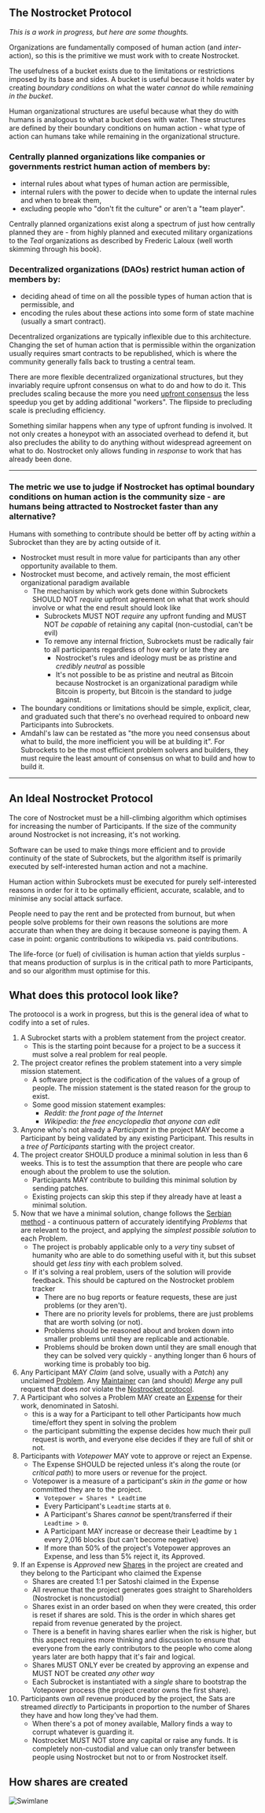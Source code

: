 ## The Nostrocket Protocol

*This is a work in progress, but here are some thoughts.*

Organizations are fundamentally composed of human action (and *inter*-action), so this is the primitive we must work with to create Nostrocket.

The usefulness of a bucket exists due to the limitations or restrictions imposed by its base and sides. A bucket is useful because it holds water by creating *boundary conditions* on what the water *cannot* do while *remaining in the bucket*.

Human organizational structures are useful because what they do with humans is analogous to what a bucket does with water. These structures are defined by their boundary conditions on human action - what type of action can humans take while remaining in the organizational structure.

### **Centrally planned** organizations like companies or governments restrict human action of members by:
* internal rules about what types of human action are permissible,
* internal rulers with the power to decide when to update the internal rules and when to break them,
* excluding people who "don't fit the culture" or aren't a "team player".

Centrally planned organizations exist along a spectrum of just how centrally planned they are - from highly planned and executed military organizations to the *Teal* organizations as described by Frederic Laloux (well worth skimming through his book).

### **Decentralized organizations** (DAOs) restrict human action of members by:
* deciding ahead of time on all the possible types of human action that is permissible, and
* encoding the rules about these actions into some form of state machine (usually a smart contract).

Decentralized organizations are typically inflexible due to this architecture. Changing the set of human action that is permissible within the organization usually requires smart contracts to be republished, which is where the community generally falls back to trusting a central team.

There are more flexible decentralized organizational structures, but they invariably require upfront consensus on what to do and how to do it. This precludes scaling because the more you need [upfront consensus](/mutexes.html) the less speedup you get by adding additional "workers". The flipside to precluding scale is precluding efficiency.

Something similar happens when any type of upfront funding is involved. It not only creates a honeypot with an associated overhead to defend it, but also precludes the ability to do anything without widespread agreement on what to do. Nostrocket only allows funding in *response* to work that has already been done.

* * * 

### The metric we use to judge if Nostrocket has optimal boundary conditions on human action is the **community size** - are humans being attracted to Nostrocket faster than any alternative?

Humans with something to contribute should be better off by acting *within* a Subrocket than they are by acting outside of it.
* Nostrocket must result in more value for participants than any other opportunity available to them.
* Nostrocket must become, and actively remain, the most efficient organizational paradigm available
  * The mechanism by which work gets done within Subrockets SHOULD NOT *require* upfront agreement on what that work should involve or what the end result should look like
    * Subrockets MUST NOT *require* any upfront funding and MUST NOT *be capable* of retaining any capital (non-custodial, can't be evil)
    * To remove any internal friction, Subrockets must be radically fair to all participants regardless of how early or late they are
        * Nostrocket's rules and ideology must be as pristine and *credibly neutral* as possible
        * It's not possible to be as pristine and neutral as Bitcoin because Nostrocket is an organizational paradigm while Bitcoin is property, but Bitcoin is the standard to judge against.
* The boundary conditions or limitations should be simple, explicit, clear, and graduated such that there's no overhead required to onboard new Participants into Subrockets.
* Amdahl's law can be restated as "the more you need consensus about what to build, the more inefficient you will be at building it". For Subrockets to be the most efficient problem solvers and builders, they must require the least amount of consensus on what to build and how to build it.

* * * 

## An Ideal Nostrocket Protocol

The core of Nostrocket must be a hill-climbing algorithm which optimises for increasing the number of Participants. If the size of the community around Nostrocket is not increasing, it's not working.

Software can be used to make things more efficient and to provide continuity of the state of Subrockets, but the algorithm itself is primarily executed by self-interested human action and not a machine.

Human action within Subrockets must be executed for purely self-interested reasons in order for it to be optimally efficient, accurate, scalable, and to minimise any social attack surface. 

People need to pay the rent and be protected from burnout, but when people solve problems for their own reasons the solutions are more accurate than when they are doing it because someone is paying them. A case in point: organic contributions to wikipedia vs. paid contributions.

The life-force (or fuel) of civilisation is human action that yields surplus - that means production of surplus is in the critical path to more Participants, and so our algorithm must optimise for this.

## What does this protocol look like?

The protoocol is a work in progress, but this is the general idea of what to codify into a set of rules.

1. A Subrocket starts with a problem statement from the project creator.
    * This is the starting point because for a project to be a success it must solve a real problem for real people.
2. The project creator refines the problem statement into a very simple mission statement. 
    * A software project is the codification of the values of a group of people. The mission statement is the stated reason for the group to exist.
    * Some good mission statement examples: 
        * *Reddit: the front page of the Internet*
        * *Wikipedia: the free encyclopedia that anyone can edit*
3. Anyone who's not already a *Participant* in the project MAY become a Participant by being validated by any existing Participant. This results in a *tree of Participants* starting with the project creator.
4. The project creator SHOULD produce a minimal solution in less than 6 weeks. This is to test the assumption that there are people who care enough about the problem to use the solution.
    * Participants MAY contribute to building this minimal solution by sending patches.
    * Existing projects can skip this step if they already have at least a minimal solution.
5. Now that we have a minimal solution, change follows the [Serbian method](#) - a continuous pattern of accurately identifying *Problems* that are relevant to the project, and applying the *simplest possible solution* to each Problem.
    * The project is probably applicable only to a *very* tiny subset of humanity who are able to do something useful with it, but this subset should get *less tiny* with each problem solved.
    * If it's solving a real problem, users of the solution will provide feedback. This should be captured on the Nostrocket problem tracker
        * There are no bug reports or feature requests, these are just problems (or they aren't).
        * There are no priority levels for problems, there are just problems that are worth solving (or not).
        * Problems should be reasoned about and broken down into smaller problems until they are replicable and actionable.
        * Problems should be broken down until they are small enough that they can be solved very quickly - anything longer than 6 hours of working time is probably too big. 
6. Any Participant MAY *Claim* (and solve, usually with a *Patch*) any unclaimed [Problem](#). Any [Maintainer](#) can (and should) *Merge* any pull request that does *not* violate the [Nostrocket protocol](#).
7. A Participant who solves a Problem MAY create an [Expense](#) for their work, denominated in Satoshi.
    * this is a way for a Participant to tell other Participants how much time/effort they spent in solving the problem
    * the participant submitting the expense decides how much their pull request is worth, and everyone else decides if they are full of shit or not.
8. Participants with *Votepower* MAY vote to approve or reject an Expense.
    * The Expense SHOULD be rejected unless it's along the route (or *critical path*) to more users or revenue for the project.
    * Votepower is a measure of a participant's *skin in the game* or how committed they are to the project.
        * `Votepower = Shares * Leadtime`
        * Every Participant's `Leadtime` starts at `0`.
        * A Participant's Shares *cannot* be spent/transferred if their `Leadtime > 0`.
        * A Participant MAY increase or decrease their Leadtime by `1` every 2,016 blocks (but can't become negative)
        * If more than 50% of the project's Votepower approves an Expense, and less than 5% reject it, its Approved.
9. If an Expense is *Approved* new [Shares](#) in the project are created and they belong to the Participant who claimed the Expense
     * Shares are created 1:1 per Satoshi claimed in the Expense
     * All revenue that the project generates goes straight to Shareholders (Nostrocket is noncustodial)
     * Shares exist in an order based on when they were created, this order is reset if shares are sold. This is the order in which shares get repaid from revenue generated by the project.
     * There is a benefit in having shares earlier when the risk is higher, but this aspect requires more thinking and discussion to ensure that everyone from the early contributors to the people who come along years later are both happy that it's fair and logical.
     * Shares MUST ONLY ever be created by approving an expense and MUST NOT be created *any other way*
     * Each Subrocket is instantiated with a *single* share to bootstrap the Votepower process (the project creator owns the first share).
10. Participants own *all* revenue produced by the project, the Sats are streamed *directly* to Participants in proportion to the number of Shares they have and how long they've had them.
     * When there's a pot of money available, Mallory finds a way to corrupt whatever is guarding it.
     * Nostrocket MUST NOT store any capital or raise any funds. It is completely non-custodial and value can only transfer between people using Nostrocket but not to or from Nostrocket itself.

## How shares are created
![Swimlane](/images/swimlane.png)